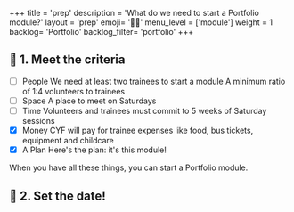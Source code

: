 +++
title = 'prep'
description = 'What do we need to start a Portfolio module?'
layout = 'prep'
emoji= '🧑🏿‍'
menu_level = ['module']
weight = 1
backlog= 'Portfolio'
backlog_filter= 'portfolio'
+++

## 🎯 1. Meet the criteria

- [ ] People
      We need at least two trainees to start a module
      A minimum ratio of 1:4 volunteers to trainees
- [ ] Space
      A place to meet on Saturdays
- [ ] Time
      Volunteers and trainees must commit to 5 weeks of Saturday sessions
- [x] Money
      CYF will pay for trainee expenses like food, bus tickets, equipment and childcare
- [x] A Plan
      Here's the plan: it's this module!

When you have all these things, you can start a Portfolio module.

## 📅 2. Set the date!
